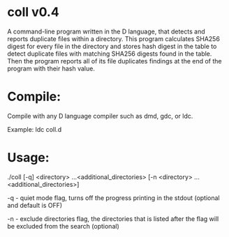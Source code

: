 # coll v0.4
A command-line program written in the D language, that detects and reports duplicate files within a directory. This program calculates SHA256 digest for every file in the directory and stores hash digest in the table to detect duplicate files with matching SHA256 digests found in the table. Then the program reports all of its file duplicates findings at the end of the program with their hash value.

# Compile:
Compile with any D language compiler such as dmd, gdc, or ldc.

Example:
ldc coll.d

# Usage: 
./coll [-q] \<directory> ...\<additional_directories> [-n \<directory> ...\<additional_directories>]

-q - quiet mode flag, turns off the progress printing in the stdout (optional and default is OFF)

-n - exclude directories flag, the directories that is listed after the flag will be excluded from the search (optional)
